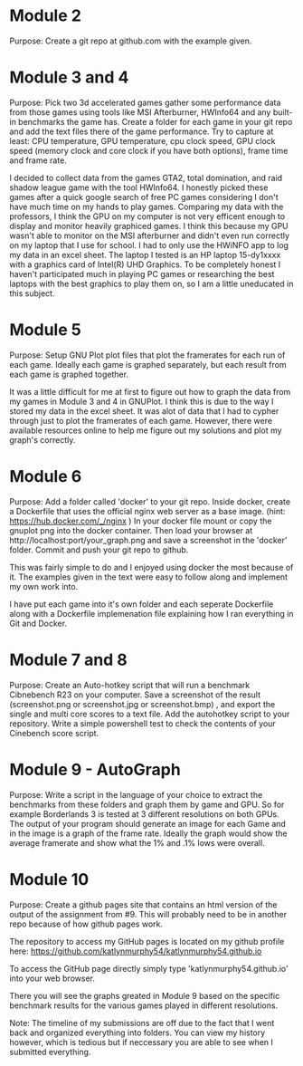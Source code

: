 # Module 2

Purpose: Create a git repo at github.com with the example given.

# Module 3 and 4

Purpose: Pick two 3d accelerated games gather some performance data from those games using tools like MSI Afterburner, HWInfo64 and any built-in benchmarks the game has. Create a folder for each game in your git repo and add the text files there of the game performance. Try to capture at least: CPU temperature, GPU temperature, cpu clock speed, GPU clock speed (memory clock and core clock if you have both options), frame time and frame rate.

I decided to collect data from the games GTA2, total domination, and raid shadow league game with the tool HWInfo64. I honestly picked these games after a quick google search of free PC games considering I don't have much time on my hands to play games. Comparing my data with the professors, I think the GPU on my computer is not very efficent enough to display and monitor heavily graphiced games. I think this because my GPU wasn't able to monitor on the MSI afterburner and didn't even run correctly on my laptop that I use for school. I had to only use the HWiNFO app to log my data in an excel sheet. The laptop I tested is an HP laptop 15-dy1xxxx with a graphics card of Intel(R) UHD Graphics. To be completely honest I haven't participated much in playing PC games or researching the best laptops with the best graphics to play them on, so I am a little uneducated in this subject.

# Module 5

Purpose: Setup GNU Plot plot files that plot the framerates for each run of each game. Ideally each game is graphed separately, but each result from each game is graphed together.

It was a little difficult for me at first to figure out how to graph the data from my games in Module 3 and 4 in GNUPlot. I think this is due to the way I stored my data in the excel sheet. It was alot of data that I had to cypher through just to plot the framerates of each game. However, there were available resources online to help me figure out my solutions and plot my graph's correctly.

# Module 6 

Purpose: Add a folder called 'docker' to your git repo. Inside docker, create a Dockerfile that uses the official nginx web server as a base image. (hint: https://hub.docker.com/_/nginx ) In your docker file mount or copy the gnuplot png into the docker container. Then load your browser at http://localhost:port/your_graph.png and save a screenshot in the 'docker' folder. Commit and push your git repo to github.

This was fairly simple to do and I enjoyed using docker the most because of it. The examples given in the text were easy to follow along and implement my own work into.

I have put each game into it's own folder and each seperate Dockerfile along with a Dockerfile implemenation file explaining how I ran everything in Git and Docker.

# Module 7 and 8

Purpose: Create an Auto-hotkey script that will run a benchmark Cibnebench R23 on your computer. Save a screenshot of the result (screenshot.png or screenshot.jpg or screenshot.bmp) , and export the single and multi core scores to a text file. Add the autohotkey script to your repository. Write a simple powershell test to check the contents of your Cinebench score script.

# Module 9 - AutoGraph

Purpose: Write a script in the language of your choice to extract the benchmarks from these folders and graph them by game and GPU. So for example Borderlands 3 is tested at 3 different resolutions on both GPUs. The output of your program should generate an image for each Game and in the image is a graph of the frame rate. Ideally the graph would show the average framerate and show what the 1% and .1% lows were overall.

# Module 10 

Purpose: Create a github pages site that contains an html version of the output of the assignment from #9. This will probably need to be in another repo because of how github pages work.

The repository to access my GitHub pages is located on my github profile here: https://github.com/katlynmurphy54/katlynmurphy54.github.io

To access the GitHub page directly simply type 'katlynmurphy54.github.io' into your web browser.

There you will see the graphs greated in Module 9 based on the specific benchmark results for the various games played in different resolutions.

Note: The timeline of my submissions are off due to the fact that I went back and organized everything into folders. You can view my history however, which is tedious but if neccessary you are able to see when I submitted everything. 